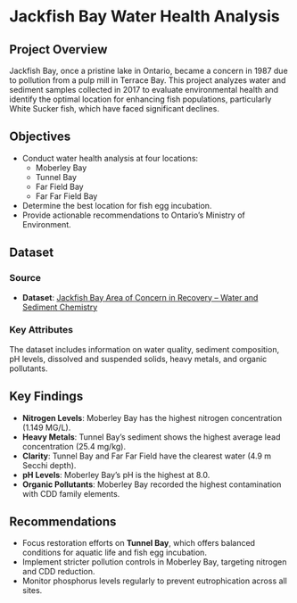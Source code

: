 # Jackfish Bay Water Health Analysis

## Project Overview
Jackfish Bay, once a pristine lake in Ontario, became a concern in 1987 due to pollution from a pulp mill in Terrace Bay. This project analyzes water and sediment samples collected in 2017 to evaluate environmental health and identify the optimal location for enhancing fish populations, particularly White Sucker fish, which have faced significant declines.

## Objectives
- Conduct water health analysis at four locations:
  - Moberley Bay
  - Tunnel Bay
  - Far Field Bay
  - Far Far Field Bay
- Determine the best location for fish egg incubation.
- Provide actionable recommendations to Ontario’s Ministry of Environment.

## Dataset
### Source
- **Dataset**: [Jackfish Bay Area of Concern in Recovery – Water and Sediment Chemistry](https://data.ontario.ca/dataset/jackfish-bay-area-of-concern-in-recovery-water-and-sediment-chemistry/resource/0b2495bc-8522-4ef9-9c87-fa627f7cabe9)

### Key Attributes
The dataset includes information on water quality, sediment composition, pH levels, dissolved and suspended solids, heavy metals, and organic pollutants.

## Key Findings
- **Nitrogen Levels**: Moberley Bay has the highest nitrogen concentration (1.149 MG/L).
- **Heavy Metals**: Tunnel Bay’s sediment shows the highest average lead concentration (25.4 mg/kg).
- **Clarity**: Tunnel Bay and Far Far Field have the clearest water (4.9 m Secchi depth).
- **pH Levels**: Moberley Bay’s pH is the highest at 8.0.
- **Organic Pollutants**: Moberley Bay recorded the highest contamination with CDD family elements.

## Recommendations
- Focus restoration efforts on **Tunnel Bay**, which offers balanced conditions for aquatic life and fish egg incubation.
- Implement stricter pollution controls in Moberley Bay, targeting nitrogen and CDD reduction.
- Monitor phosphorus levels regularly to prevent eutrophication across all sites.

